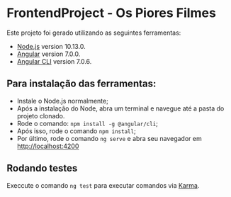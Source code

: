# FrontendProject - Os Piores Filmes

Este projeto foi gerado utilizando as seguintes ferramentas:
* [Node.js](https://nodejs.org/en/) version 10.13.0.
* [Angular](https://angular.io/) version 7.0.0.
* [Angular CLI](https://github.com/angular/angular-cli) version 7.0.6.

## Para instalação das ferramentas: 
* Instale o Node.js normalmente;
* Após a instalação do Node, abra um terminal e navegue até a pasta do projeto clonado.
* Rode o comando: `npm install -g @angular/cli`;
* Após isso, rode o comando `npm install`;
* Por último, rode o comando `ng serve` e abra seu navegador em [http://localhost:4200](http://localhost:4200)

## Rodando testes

Execcute o comando `ng test` para executar comandos via  [Karma](https://karma-runner.github.io).
